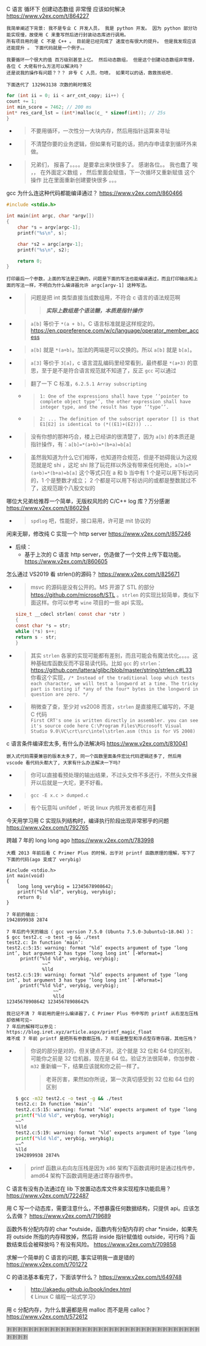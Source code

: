 
C 语言 循环下 创建动态数组 非常慢 应该如何解决 https://www.v2ex.com/t/864227
```console
我简单阐述下背景: 我不是专业 C 开发人员， 我是 python 开发。 因为 python 部分功能实现慢，故使用 C 来重写然后进行封装动态库进行调用。
所有项目用的是 C 不是 C++ 。 目前是已经完成了 速度也有很大的提升。 但是我发现应该还能提升 。 下面代码就是一个例子。。

我要循环一个很大的值 百万级别甚至上亿。 然后动态数组， 但是这个创建动态数组非常慢，各位 C 大佬有什么方法可以解决吗？
还是说我的操作有问题？？？ 非专 C 人员，勿喷， 如果可以的话，救救孩纸吧.

下面迭代了 132963138 次数的耗时情况
```
```c
for (int ii = 0; ii < arr_cnt_copy; ii++) {
count += 1;
int min_score = 7462; // 200 ms
int* res_card_lst = (int*)malloc(c_ * sizeof(int)); // 25s
}
```
- > 不要用循环，一次性分一大块内存，然后用指针运算来寻址
- > 不清楚你要的业务逻辑，但如果有可能的话，把内存申请拿到循环外来做。
- > 兄弟们， 报喜了。。。。是要拿出来快很多了。 感谢各位。。 我也蠢了 唉 ，， 在外面定义数组 ， 然后里面会赋值，下一次循环又重新赋值 这个操作 比在里面重新创建要快很多 。。。

gcc 为什么连这种代码都能编译通过？ https://www.v2ex.com/t/860466
```c
#include <stdio.h>

int main(int argc, char *argv[])
{
	char *s = argv[argc-1];
	printf("%s\n", s);

	char *s2 = argc[argv-1];
	printf("%s\n", s2);

	return 0;
}
```
```console
打印最后一个参数，上面的写法是正确的，问题是下面的写法也能编译通过，而且打印输出和上面的写法一样，不明白为什么编译器允许 argc[argv-1] 这种写法。
```
- > 问题是把 int 类型直接当成数组用，不符合 c 语言的语法规范啊
  >> ***实际上数组是个语法糖，本质是指针操作***
- > `a[b]` 等价于 `*(a + b)`。C 语言标准就是这样规定的。 https://en.cppreference.com/w/c/language/operator_member_access
- > `a[b]` 就是 `*(a+b)`。加法的两端是可以交换的。所以 `a[b]` 就是 `b[a]`。
- > `a[3]` 等价于 `3[a]`，c 语言混乱编码里经常看到，最终都是 `*(a+3)` 的意思，至于是不是符合语言规范就不知道了，反正 `gcc` 可以通过
- > 翻了一下 C 标准，`6.2.5.1 Array subscripting`
  * > `1: One of the expressions shall have type ‘‘pointer to complete object type’’, the other expression shall have integer type, and the result has type ‘‘type’’.`
  * > `2: ... The definition of the subscript operator [] is that E1[E2] is identical to (*((E1)+(E2))) ...`
- > 没有你想的那种巧合，楼上已经讲的很清楚了，因为 `a[b]` 的本质还是指针操作，有：`a[b]=*(a+b)=*(b+a)=b[a]`
- > 虽然我知道为什么它们相等，也知道符合规范，但是不妨碍我认为这规范就是坨 shi ，这坨 shi 除了玩花样以外没有带来任何用处，`a[b]=*(a+b)=*(b+a)=b[a]` 这个等式只在 a 和 b 当中有 1 个是可以用下标访问的，1 个是整数才成立； 2 个都是可以用下标访问的或都是整数就过不了，这规范跟个八股文似的

哪位大兄弟给推荐一个简单，无版权风险的 C/C++ log 库？万分感谢 https://www.v2ex.com/t/860294
- > `spdlog` 吧，性能好，接口易用，许可是 mit 协议的

闲来无聊，修改纯 C 实现一个 http server https://www.v2ex.com/t/857246
- 后续：
  * 基于上次的 C 语言 http server，仿造做了一个文件上传下载功能。 https://www.v2ex.com/t/860605

怎么通过 VS2019 看 strlen()的源码？ https://www.v2ex.com/t/825671
- > msvc 的源码是没有公开的。MS 开源了 STL 的部分 https://github.com/microsoft/STL 。`strlen` 的实现比较简单，类似下面这样。你可以参考 `wine` 项目的一些 api 实现。
  ```c
  size_t __cdecl strlen( const char *str )
  {
  const char *s = str;
  while (*s) s++;
  return s - str;
  }
  ```
- > 其实 `strlen` 各家的实现可能都有差别，而且可能会有魔法优化。。。。这种基础库函数反而不容易读代码。比如 `gcc` 的 `strlen`： https://github.com/lattera/glibc/blob/master/string/strlen.c#L33 <br> 你看这个实现，`/* Instead of the traditional loop which tests each character, we will test a longword at a time. The tricky part is testing if *any of the four* bytes in the longword in question are zero. */`
- > 稍微查了查，至少对 vs2008 而言，`strlen` 是直接用汇编写的，不是 C 代码 <br> `First CRT's one is written directly in assembler. you can see it's source code here C:\Program Files\Microsoft Visual Studio 9.0\VC\crt\src\intel\strlen.asm (this is for VS 2008)`

c 语言条件编译宏太多, 有什么办法解决吗 https://www.v2ex.com/t/810041
```console
嵌入式代码需要兼容的版本太多了, 同一个函数里面条件宏比代码逻辑还多了, 然后用 vscode 看代码头都大了, 大家有什么办法解决一下吗?
```
- > 你可以直接看预处理的输出结果，不过头文件不多还行，不然头文件展开以后就是一大坨，更不好看。
- > `gcc -E x.c > dumped.c`
- > 有个玩意叫 unifdef ，听说 linux 内核开发者都在用🐶

今天用学习用 C 实现队列结构时，编译执行阶段出现非常邪乎的问题 https://www.v2ex.com/t/792765

跨越 7 年的 long long ago https://www.v2ex.com/t/783998
```console
大概 2013 年前后看 C Primer Plus 的时候，出于对 printf 函数原理的理解，写下了下面的代码(ago 变成了 verybig)

#include <stdio.h>
int main(void)
{
    long long verybig = 12345678908642;
    printf("%ld %ld", verybig, verybig);
    return 0;
}

7 年前的输出：
1942899938 2874

7 年后的今天的输出（ gcc version 7.5.0 (Ubuntu 7.5.0-3ubuntu1~18.04) ）：
$ gcc test2.c -o test -g && ./test                                      
test2.c: In function ‘main’:
test2.c:5:15: warning: format ‘%ld’ expects argument of type ‘long int’, but argument 2 has type ‘long long int’ [-Wformat=]
     printf("%ld %ld", verybig, verybig);
             ~~^
             %lld
test2.c:5:19: warning: format ‘%ld’ expects argument of type ‘long int’, but argument 3 has type ‘long long int’ [-Wformat=]
     printf("%ld %ld", verybig, verybig);
                 ~~^
                 %lld
12345678908642 12345678908642%  

我已记不清 7 年前用的是什么编译器了，C Primer Plus 书中写的 printf 从右至左压栈却依稀可见~
7 年后的解释可以参见： https://blog.iret.xyz/article.aspx/printf_magic_float
难不成 7 年前 printf 是把所有参数都压栈，7 年后是整型和浮点型存寄存器，其他压栈？
```
- > 你说的部分是对的，但关键点不对。这个就是 32 位和 64 位的区别，可能你之前是 32 位机器，现在是 64 位。验证方法很简单，你加参数 `-m32` 重新编一下，结果应该就和你之前一样了。
  >> 老哥厉害，果然如你所说，第一次真切感受到 32 位和 64 位的区别
    ```sh
    $ gcc -m32 test2.c -o test -g && ./test
    test2.c: In function ‘main’:
    test2.c:5:15: warning: format ‘%ld’ expects argument of type ‘long int’, but argument 2 has type ‘long long int’ [-Wformat=]
    printf("%ld %ld", verybig, verybig);
    ~~^
    %lld
    test2.c:5:19: warning: format ‘%ld’ expects argument of type ‘long int’, but argument 3 has type ‘long long int’ [-Wformat=]
    printf("%ld %ld", verybig, verybig);
    ~~^
    %lld
    1942899938 2874%
    ```
- > printf 函数从右向左压栈是因为 x86 架构下函数调用时是通过栈传参，amd64 架构下函数调用是通过寄存器传参。

C 语言有没有办法通过在 lib 下放置动态库文件来实现程序功能启用？ https://www.v2ex.com/t/722487

用 C 写一个动态库，需要注意什么，不想暴露任何数据结构，只提供 api。应该怎么去做？ https://www.v2ex.com/t/719689

函数外有分配内存的 char *outside，函数内有分配内存的 char *inside，如果先将 outside 所指的内存释放掉，然后将 inside 指针赋值给 outside，可行吗？函数结束后会被释放吗？有没有风险。 https://www.v2ex.com/t/709858

求解一个简单的 C 语言的问题, 事实证明我一直是错的 https://www.v2ex.com/t/701272

C 的语法基本看完了，下面该学什么？ https://www.v2ex.com/t/649748
- > http://akaedu.github.io/book/index.html 《 Linux C 编程一站式学习》

用 c 分配内存，为什么普遍都是用 malloc 而不是用 calloc？ https://www.v2ex.com/t/572612

:u5272::u5272::u5272::u5272::u5272::u5272::u5272::u5272::u5272::u5272::u5272::u5272::u5272::u5272::u5272::u5272::u5272::u5272::u5272::u5272::u5272::u5272::u5272::u5272::u5272::u5272::u5272::u5272::u5272::u5272::u5272::u5272::u5272::u5272::u5272::u5272::u5272::u5272::u5272::u5272:
